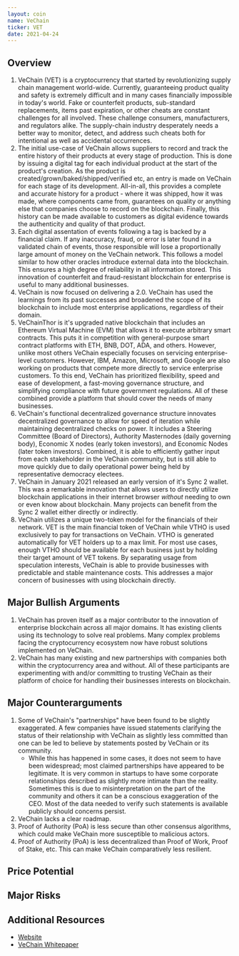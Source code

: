 ```yaml
---
layout: coin
name: VeChain
ticker: VET
date: 2021-04-24
---
```


## Overview

1. VeChain (VET) is a cryptocurrency that started by revolutionizing supply chain management world-wide. Currently, guaranteeing product quality and safety is extremely difficult and in many cases financially impossible in today's world. Fake or counterfeit products, sub-standard replacements, items past expiration, or other cheats are constant challenges for all involved. These challenge consumers, manufacturers, and regulators alike. The supply-chain industry desperately needs a better way to monitor, detect, and address such cheats both for intentional as well as accidental occurrences.
1. The initial use-case of VeChain allows suppliers to record and track the entire history of their products at every stage of production. This is done by issuing a digital tag for each individual product at the start of the product's creation. As the product is created/grown/baked/shipped/verified etc, an entry is made on VeChain for each stage of its development. All-in-all, this provides a complete and accurate history for a product - where it was shipped, how it was made, where components came from, guarantees on quality or anything else that companies choose to record on the blockchain. Finally, this history can be made available to customers as digital evidence towards the authenticity and quality of that product.
1. Each digital assentation of events following a tag is backed by a financial claim. If any inaccuracy, fraud, or error is later found in a validated chain of events, those responsible will lose a proportionally large amount of money on the VeChain network. This follows a model similar to how other oracles introduce external data into the blockchain. This ensures a high degree of reliability in all information stored. This innovation of counterfeit and fraud-resistant blockchain for enterprise is useful to many additional businesses.
1. VeChain is now focused on delivering a 2.0. VeChain has used the learnings from its past successes and broadened the scope of its blockchain to include most enterprise applications, regardless of their domain.
1. VeChainThor is it's upgraded native blockchain that includes an Ethereum Virtual Machine (EVM) that allows it to execute arbitrary smart contracts. This puts it in competition with general-purpose smart contract platforms with ETH, BNB, DOT, ADA, and others. However, unlike most others VeChain especially focuses on servicing enterprise-level customers. However, IBM, Amazon, Microsoft, and Google are also working on products that compete more directly to service enterprise customers. To this end, VeChain has prioritized flexibility, speed and ease of development, a fast-moving governance structure, and simplifying compliance with future government regulations. All of these combined provide a platform that should cover the needs of many businesses.
1. VeChain's functional decentralized governance structure innovates decentralized governance to allow for speed of iteration while maintaining decentralized checks on power. It includes a Steering Committee (Board of Directors), Authority Masternodes (daily governing body), Economic X nodes (early token investors), and Economic Nodes (later token investors). Combined, it is able to efficiently gather input from each stakeholder in the VeChain community, but is still able to move quickly due to daily operational power being held by representative democracy electees.
1. VeChain in January 2021 released an early version of it's Sync 2 wallet. This was a remarkable innovation that allows users to directly utilize blockchain applications in their internet browser _without_ needing to own or even know about blockchain. Many projects can benefit from the Sync 2 wallet either directly or indirectly.
1. VeChain utilizes a unique two-token model for the financials of their network. VET is the main financial token of VeChain while VTHO is used exclusively to pay for transactions on VeChain. VTHO is generated automatically for VET holders up to a max limit. For most use cases, enough VTHO should be available for each business just by holding their target amount of VET tokens. By separating usage from speculation interests, VeChain is able to provide businesses with predictable and stable maintenance costs. This addresses a major concern of businesses with using blockchain directly.

## Major Bullish Arguments

1. VeChain has proven itself as a major contributor to the innovation of enterprise blockchain across all major domains. It has existing clients using its technology to solve real problems. Many complex problems facing the cryptocurrency ecosystem now have robust solutions implemented on VeChain.
1. VeChain has many existing and new partnerships with companies both within the cryptocurrency area and without. All of these participants are experimenting with and/or committing to trusting VeChain as their platform of choice for handling their businesses interests on blockchain.

## Major Counterarguments

1. Some of VeChain's "partnerships" have been found to be slightly exaggerated. A few companies have issued statements clarifying the status of their relationship with VeChain as slightly less committed than one can be led to believe by statements posted by VeChain or its community.
   - While this has happened in some cases, it does not seem to have been widespread; most claimed partnerships have appeared to be legitimate. It is very common in startups to have some corporate relationships described as slightly more intimate than the reality. Sometimes this is due to misinterpretation on the part of the community and others it can be a conscious exaggeration of the CEO. Most of the data needed to verify such statements is available publicly should concerns persist.
1. VeChain lacks a clear roadmap.
1. Proof of Authority (PoA) is less secure than other consensus algorithms, which could make VeChain more susceptible to malicious actors.
1. Proof of Authority (PoA) is less decentralized than Proof of Work, Proof of Stake, etc. This can make VeChain comparatively less resilient.

## Price Potential

## Major Risks

## Additional Resources

- [Website](https://www.vechain.org/)
- [VeChain Whitepaper](https://www.vechain.org/whitepaper/)
